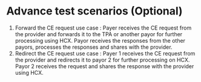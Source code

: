 # Advance test scenarios (Optional)

1. Forward the CE request use case : Payer receives the CE request from the provider and forwards it to the TPA or another payor for further processing using HCX. Payor receives the responses from the other payors, processes the responses and shares with the provider.
2. Redirect the CE request use case :  Payer 1 receives the CE request from the provider and redirects it to payor 2 for further processing on HCX. Payor 2 receives the request and shares the response with the provider using HCX.
